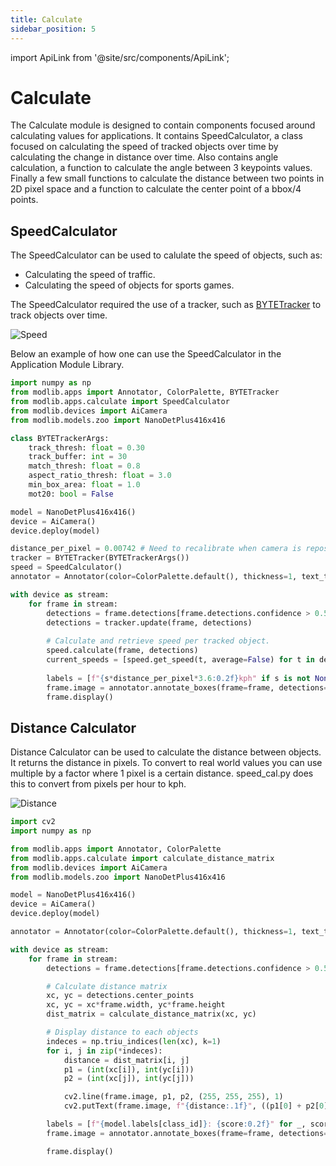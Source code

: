 ```yaml
---
title: Calculate
sidebar_position: 5
---
```

import ApiLink from '@site/src/components/ApiLink';

# Calculate

The <ApiLink to="/api-reference/apps/calculate">Calculate</ApiLink> module is designed to contain components focused around calculating values for applications. It contains SpeedCalculator, a class focused on calculating the speed of tracked objects over time by calculating the change in distance over time. Also contains angle calculation, a function to calculate the angle between 3 keypoints values. Finally a few small functions to calculate the distance between two points in 2D pixel space and a function to calculate the center point of a bbox/4 points.

## SpeedCalculator

The SpeedCalculator can be used to calulate the speed of objects, such as:
- Calculating the speed of traffic.
- Calculating the speed of objects for sports games.

The SpeedCalculator required the use of a tracker, such as [BYTETracker](examples/tracker.md) to track objects over time. 

![Speed](gifs/speed.gif)

Below an example of how one can use the SpeedCalculator in the Application Module Library.


```python title="speed_calc.py"
import numpy as np 
from modlib.apps import Annotator, ColorPalette, BYTETracker
from modlib.apps.calculate import SpeedCalculator
from modlib.devices import AiCamera
from modlib.models.zoo import NanoDetPlus416x416

class BYTETrackerArgs:
	track_thresh: float = 0.30
	track_buffer: int = 30
	match_thresh: float = 0.8
	aspect_ratio_thresh: float = 3.0
	min_box_area: float = 1.0
	mot20: bool = False

model = NanoDetPlus416x416()
device = AiCamera()
device.deploy(model)

distance_per_pixel = 0.00742 # Need to recalibrate when camera is repositioned
tracker = BYTETracker(BYTETrackerArgs())
speed = SpeedCalculator()
annotator = Annotator(color=ColorPalette.default(), thickness=1, text_thickness=1, text_scale=0.4)

with device as stream:
	for frame in stream:
		detections = frame.detections[frame.detections.confidence > 0.50]
		detections = tracker.update(frame, detections)
		
		# Calculate and retrieve speed per tracked object.
		speed.calculate(frame, detections)
		current_speeds = [speed.get_speed(t, average=False) for t in detections.tracker_id]
		
		labels = [f"{s*distance_per_pixel*3.6:0.2f}kph" if s is not None else "..." for s in current_speeds]
		frame.image = annotator.annotate_boxes(frame=frame, detections=detections, labels=labels)
		frame.display()
```

## Distance Calculator

Distance Calculator can be used to calculate the distance between objects. It returns the distance in pixels. To convert to real world values you can use multiple by a factor where 1 pixel is a certain distance. speed_cal.py does this to convert from pixels per hour to kph.

![Distance](gifs/distance.gif)

```python title="distance.py"
import cv2
import numpy as np

from modlib.apps import Annotator, ColorPalette
from modlib.apps.calculate import calculate_distance_matrix
from modlib.devices import AiCamera
from modlib.models.zoo import NanoDetPlus416x416

model = NanoDetPlus416x416()
device = AiCamera()
device.deploy(model)

annotator = Annotator(color=ColorPalette.default(), thickness=1, text_thickness=1, text_scale=0.4)

with device as stream:
	for frame in stream:
		detections = frame.detections[frame.detections.confidence > 0.50]

		# Calculate distance matrix
		xc, yc = detections.center_points
		xc, yc = xc*frame.width, yc*frame.height
		dist_matrix = calculate_distance_matrix(xc, yc)

		# Display distance to each objects
		indeces = np.triu_indices(len(xc), k=1)
		for i, j in zip(*indeces):
			distance = dist_matrix[i, j]
			p1 = (int(xc[i]), int(yc[i]))
			p2 = (int(xc[j]), int(yc[j]))

			cv2.line(frame.image, p1, p2, (255, 255, 255), 1)
			cv2.putText(frame.image, f"{distance:.1f}", ((p1[0] + p2[0]) // 2, (p1[1] + p2[1]) // 2), cv2.FONT_HERSHEY_SIMPLEX, 0.8, (255, 255, 0), 2)

		labels = [f"{model.labels[class_id]}: {score:0.2f}" for _, score, class_id, _ in detections]
		frame.image = annotator.annotate_boxes(frame=frame, detections=detections, labels=labels)

		frame.display()
```
